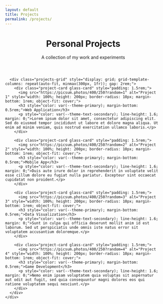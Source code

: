```yaml
---
layout: default
title: Projects
permalink: /projects/
---
```


<div class="main-content">
  <div class="glass-container container">
    <div class="glass-card">
      <header class="page-header">
        <h1>Personal Projects</h1>
        <p>A collection of my work and experiments</p>
      </header>
      
      <div class="projects-grid" style="display: grid; grid-template-columns: repeat(auto-fit, minmax(300px, 1fr)); gap: 2rem;">
        <div class="project-card glass-card" style="padding: 1.5rem;">
          <img src="https://picsum.photos/400/250?random=1" alt="Project 1" style="width: 100%; height: 200px; border-radius: 10px; margin-bottom: 1rem; object-fit: cover;">
          <h3 style="color: var(--theme-primary); margin-bottom: 0.5rem;">Web Application</h3>
          <p style="color: var(--theme-text-secondary); line-height: 1.6; margin: 0;">Lorem ipsum dolor sit amet, consectetur adipiscing elit. Sed do eiusmod tempor incididunt ut labore et dolore magna aliqua. Ut enim ad minim veniam, quis nostrud exercitation ullamco laboris.</p>
        </div>
        
        <div class="project-card glass-card" style="padding: 1.5rem;">
          <img src="https://picsum.photos/400/250?random=2" alt="Project 2" style="width: 100%; height: 200px; border-radius: 10px; margin-bottom: 1rem; object-fit: cover;">
          <h3 style="color: var(--theme-primary); margin-bottom: 0.5rem;">Mobile App</h3>
          <p style="color: var(--theme-text-secondary); line-height: 1.6; margin: 0;">Duis aute irure dolor in reprehenderit in voluptate velit esse cillum dolore eu fugiat nulla pariatur. Excepteur sint occaecat cupidatat non proident.</p>
        </div>
        
        <div class="project-card glass-card" style="padding: 1.5rem;">
          <img src="https://picsum.photos/400/250?random=3" alt="Project 3" style="width: 100%; height: 200px; border-radius: 10px; margin-bottom: 1rem; object-fit: cover;">
          <h3 style="color: var(--theme-primary); margin-bottom: 0.5rem;">Data Visualization</h3>
          <p style="color: var(--theme-text-secondary); line-height: 1.6; margin: 0;">Sunt in culpa qui officia deserunt mollit anim id est laborum. Sed ut perspiciatis unde omnis iste natus error sit voluptatem accusantium doloremque.</p>
        </div>
        
        <div class="project-card glass-card" style="padding: 1.5rem;">
          <img src="https://picsum.photos/400/250?random=4" alt="Project 4" style="width: 100%; height: 200px; border-radius: 10px; margin-bottom: 1rem; object-fit: cover;">
          <h3 style="color: var(--theme-primary); margin-bottom: 0.5rem;">Game Development</h3>
          <p style="color: var(--theme-text-secondary); line-height: 1.6; margin: 0;">Nemo enim ipsam voluptatem quia voluptas sit aspernatur aut odit aut fugit, sed quia consequuntur magni dolores eos qui ratione voluptatem sequi nesciunt.</p>
        </div>
      </div>
    </div>
  </div>
</div>